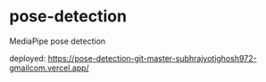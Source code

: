# pose-detection

MediaPipe pose detection

deployed: https://pose-detection-git-master-subhrajyotighosh972-gmailcom.vercel.app/
